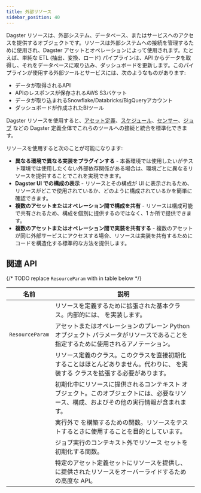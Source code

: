 ```yaml
---
title: 外部リソース
sidebar_position: 40
---
```


Dagster リソースは、外部システム、データベース、またはサービスへのアクセスを提供するオブジェクトです。リソースは外部システムへの接続を管理するために使用され、Dagster アセットとオペレーションによって使用されます。たとえば、単純な ETL (抽出、変換、ロード) パイプラインは、API からデータを取得し、それをデータベースに取り込み、ダッシュボードを更新します。このパイプラインが使用する外部ツールとサービスには、次のようなものがあります:

- データが取得されるAPI
- APIのレスポンスが保存されるAWS S3バケット
- データが取り込まれるSnowflake/Databricks/BigQueryアカウント
- ダッシュボードが作成されたBIツール

Dagster リソースを使用すると、[アセット定義](/guides/build/assets)、[スケジュール](/guides/automate/schedules)、[センサー](/guides/automate/sensors)、[ジョブ](/guides/build/jobs/) などの Dagster 定義全体でこれらのツールへの接続と統合を標準化できます。

リソースを使用すると次のことが可能になります:

- **異なる環境で異なる実装をプラグインする** - 本番環境では使用したいがテスト環境では使用したくない外部依存関係がある場合は、環境ごとに異なるリソースを提供することでこれを実現できます。
- **Dagster UI での構成の表示** - リソースとその構成が UI に表示されるため、リソースがどこで使用されているか、どのように構成されているかを簡単に確認できます。
- **複数のアセットまたはオペレーション間で構成を共有** - リソースは構成可能で共有されるため、構成を個別に提供するのではなく、1 か所で提供できます。
- **複数のアセットまたはオペレーション間で実装を共有する** - 複数のアセットが同じ外部サービスにアクセスする場合、リソースは実装を共有するためにコードを構造化する標準的な方法を提供します。

## 関連 API

{/* TODO replace `ResourceParam` with <PyObject section="resources" module="dagster" object="ResourceParam"/> in table below  */}

| 名前                                             | 説明                  |
| ------------------------------------------------ | ----------------------------- |
| <PyObject section="resources" module="dagster" object="ConfigurableResource"/>        | リソースを定義するために拡張された基本クラス。内部的には、<PyObject section="resources" object="ResourceDefinition" /> を実装します。|
| `ResourceParam`               |アセットまたはオペレーションのプレーン Python オブジェクト パラメータがリソースであることを指定するために使用されるアノテーション。|
| <PyObject section="resources" module="dagster" object="ResourceDefinition" />         | リソース定義のクラス。このクラスを直接初期化することはほとんどありません。代わりに、<PyObject section="resources" object="ResourceDefinition" /> を実装する <PyObject section="resources" object="ConfigurableResource" /> クラスを拡張する必要があります。 |
| <PyObject section="resources" module="dagster" object="InitResourceContext"/>         | 初期化中にリソースに提供されるコンテキスト オブジェクト。このオブジェクトには、必要なリソース、構成、およびその他の実行情報が含まれます。|
| <PyObject section="resources" module="dagster" object="build_init_resource_context"/> | 実行外で <PyObject section="resources" object="InitResourceContext"/> を構築するための関数。リソースをテストするときに使用することを目的としています。 |
| <PyObject section="resources" module="dagster" object="build_resources"/>             | ジョブ実行のコンテキスト外でリソース セットを初期化する関数。        |
| <PyObject section="resources" module="dagster" object="with_resources"/>              | 特定のアセット定義セットにリソースを提供し、<PyObject section="definitions" object="Definitions"/> に提供されたリソースをオーバーライドするための高度な API。 |

